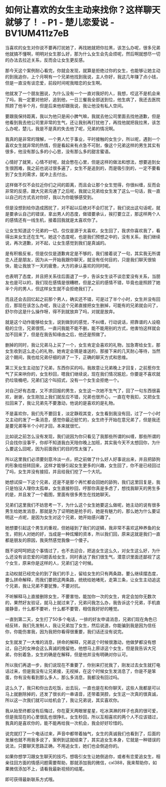 # 如何让喜欢的女生主动来找你？这样聊天就够了！ - P1 - 楚儿恋爱说 - BV1UM411z7eB

当喜欢的女生对你说不要再打扰她了，再找她就把你拉黑，该怎么办呢，很多兄弟他就搞不懂啊，明明对女生那么好，那为什么女生会先会烦呢，然后啊就想尽一切的办法去拉近关系，反而会让女生更反感。

那今天这个案例耐心看完，你就会发现，就算是拒绝过你的女生，也能够让她主动的到我追你，上个月啊有一个兄弟他找到我说，主人你好，我这几年赚了点小钱，但是一直没有谈恋爱，前段时间呢我暗恋的女生啊。

他就发了一个朋友圈说，为什么没有一个一直对我好的人，我想，哎这不是机会来了吗，我一定要对他好，追到他，一日三餐我全部送到位，他生病了，我还去医院照顾了他半个月，但是后来他却跟我说，我让他没有私人空间。

要跟我保持距离，我以为他只是闹小脾气嘛，我就去他公司里面去找他道歉，但是他看到我去他公司里非常的生气，还让我别再打扰他了，再找他就把我拉黑，该怎么办呢，楚儿，我是不是真的失去他了呢，兄弟的情况啊。

我真的是非常的理解，一个男人忙于事业，平时接触的女生少，所以呢，遇到一个喜欢女生就非常的热情，但是看起来有点急不可耐，像这个兄弟这样的男生其实有很多，他没有那么多的小心思，没有那么多的甜言蜜语。

心情好了就笑，心情不好呢，就会憋在心里，但是这样的做法和想法，想要追到女生很困难，我之前也说过很多遍了，女生不是追到的，而是吸引到的，一定不要看到了女生的需求，就冲上去付出。

这样做不仅不会拉近你们之间的距离，而且会让那个女生觉得，你很纠缠，反而会非常的反感，跟大兄弟沟通了之后呢，我就让兄弟给女生发了这么一句话，我一直以自己的方式去对你好，我以为你能够感受到。

但是没想到给你造成困扰了，对不起以后绝对不会打扰了，我们说出这句话呢，就是要承认自己的错误，拿出男人的态度，做错要承认，挨打要立正，那这样两个人的感情还有一线生机，接着回我就是太喜欢你了。

让女生知道这个兄弟的一切，仅仅是源于太喜欢，女生回了，我求你喜欢我了，看得出来女生还在生气，她这个态度呢，也是我们预想之中的，没有关系，我们继续说，再次道歉，对不起，让女生感觉到我们是真诚的。

是有积极反省，但是仅仅是道歉肯定是不够的，我们接着说了一句，其实我无所谓恋人还是朋友，因为从一开始我跟你聊天，就没有任何目的，只是我们聊天很愉快，能让我放下一天的疲惫，大方的承认喜欢的同时呢。

也表明了态度，并且把关系往后面退了一步，告诉女生谈不谈恋爱没有关系，当朋友也是可以的，我们现在感情是很糟糕，但是之前的感情不错，毕竟也是照顾了她半个月的男人，但这样女生就不会拒绝我们了。

而且还会去回忆起之前那个男人，确实还不错，可是过了半个小时，女生并没有回应，那现在该怎么办呢，我让这个兄弟直接把女生删掉，可能有的兄弟就会问了，舒尔你这是什么操作呀，得不到就放弃了吗，对就是放弃。

就是这个动作能够给女生，说到做到的感觉，不纠缠，行动说话，把靠谱的人设稳稳的立住，兄弟很慌，一直问我能不能不删，能不能用别的方式，他害怕这样就会加不回来了，但是在我告知缘由之后，他还是照做了。

删掉的同时，我让兄弟马上买了一个，女生肯定会喜欢的礼物，加急寄给女生，那女生收到这么走心的礼物，她肯定会猜是谁送的，那接下来的几天耐心等待，当然这个期间，我也给兄弟仔细的讲了一下，正确的聊天方式和思维。

第三天女生主动加了兄弟，东西你买的吗，我故意让兄弟晚上才回复，之前惹你生气了买来哄你的，女生秒回，嗯我们继续说，现在我们情况尴尬，你要是不喜欢就扔垃圾桶吧，兄弟们这个叫招式，没有一个女生会拒绝一个。

对自己好有态度，又不求回报的男生，女生这一次她不生气了，回了一句东西很喜欢，谢谢，女生刚加上我们就反应不错，兄弟也很开心，一直在夸我扣，又把女生拉回来了，我让兄弟先不要激动，他说的是喜欢的是礼物。

不是喜欢你，我们先不要回复，淡定静观其变，女生看到我没有回，过了一个小时又主动的发了一条消息，感觉你最近挺忙的，女生终于开始在意兄弟了，但是我还是要兄弟等半个小时才回，本来就很忙。

比如说之前怎么没有发现，我们说因为你只看见了我那些所谓的纠缠，那些所谓的只会找你没事干，你却不知道我白天陪你晚上加班，其实我今天不太想回你，为什么要这么回呢，因为前面我们的目的性太强了。

所以这里我们必须要刻意冷淡一点，把之前做了什么好人好事说出来，并且把舔狗的形象给扭转回来，这样才能够引起女生更多的兴趣，女生回了，你不是已经回过了吗，女生并没有接招，并且给我们挖了一个大坑。

她想试探一下这个兄弟，还是不是那个再忙都会回她的舔狗，我们这里回复是，我只是怕没人理你太孤单，女生直接秒回，哼那你真是多虑了，想找我聊天的男生多的是，并且发了一个截图，里面有很多男生在找她聊天。

兄弟们这里我们不妨思考一下，为什么这个女生她要这么做呢，她主动的说有很多男生给她发消息，那就是为了证明她是抢手的，她是有魅力的，那么她为什么要证明这一点呢，是因为女生对这个兄弟，她开始感兴趣了。

她想要引起这个男生的重视，但她碰到了我们的逆鳞，我非常不喜欢这种养鱼的女生，把别人对她的好，当成是一种炫耀的资本，所以我们回，原来这就是我们一直都是朋友的原因，我突然感觉我像一个傻子。

既不说呵呵把这个事情过了，也不去迎合，把追女生这么久，对女生这么好，为什么还没有谈恋爱的问题丢给女生，同时表达了我们很生气，潜意识里面还鄙视了这个女生，原来你是这样的人，兄弟们这个时候。

主动权就已经完全的到了我们的手上，留给女生的只有两条路，要么继续摆态度，要么拼命解释，而我们要把这两条路，统统给她堵死，走第三条，让女生主动追这个兄弟，我让兄弟不要犹豫，不要对抗。

不听解释马上直接删除女生，不要害怕，能加你一次的女生，肯定会加你无数次的，果然好友验证，就马上就过来了，兄弟问我怎么办，我告诉这个兄弟，手机直接静音，什么都不要听，什么都不要管，相信我好好的睡觉。

一直到第二天，女生打了50多个电话，一排的好友申请消息，兄弟们现在角色已经反转，我们先发制人，我让兄弟加了女生，然后说道，你能骗到我是因为信任你，你能伤害我，因为我把你看得很重要，我们话还没有说完。

女生就发了一大堆的消息，拼命的解释，兄弟这个时候很激动，他做梦都没有想过，自己的女神会这么真诚的挽留他，他想马上原谅这个女生，但是我告诉大兄弟，你别着急，女生的确是在解释，但是他并没有明确对你认可。

所以我们再退一步，我们说现在不重要了，你别来打扰我了，刚发过去女生就打电话过来，但是我没有让兄弟接，无视掉，在这个时候女生发消息了，你是不是笨蛋，你有没有看到那么多人，那么多消息，我都没有回过吗。

这么久了，我只和你出去吃饭，出去玩，一直也是在和你聊天，这些人我都是可以马上就删除掉的，还发了很长的一串语音，还带着哭腔，女生这一次真的很真诚，所以这一次我们就可以给机会了，我让兄弟说，其实喜欢你。

我从始至终都没有后悔过，你在夏天两眼冒星星，吃冰淇淋的样子也真的很可爱，但是我现在的心里很乱也很挣扎，女生秒回，所以互相喜欢的两个人不应该错过，我真的是喜欢你的，能不能再给我一次机会，我会好好珍惜的。

说完就打了一个电话过来，声音中都带着抽气，女生的真诚我们也看到了，后面的发展也就不用我多说了，案例到这就结束了，其实追女生本身，它就是一种错误的说法，只要聊天思路正确，不用追女生，她们也会倒追你的。

如果你想学习跟女生聊天的技巧，想吸引女生让她倒追你，或者有恋爱追女生，相亲往回方面的情感问题需要帮助，那就添加我的微信，cxl388，我来帮助你，如果微信添加不上，请看我最新视频的结尾。

即可获得最新联系方式哦。